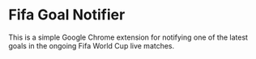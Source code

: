 # Fifa Goal Notifier
This is a simple Google Chrome extension for notifying one of the latest goals in the ongoing Fifa World Cup live matches.